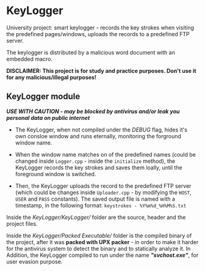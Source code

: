 # KeyLogger
University project: smart keylogger - records the key strokes when visiting the predefined pages/windows, uploads the records to a predefined FTP server. 

The keylogger is distributed by a malicious word document with an embedded macro.

**DISCLAIMER: This project is for study and practice purposes. Don't use it for any malicious/illegal purposes!**

## KeyLogger module
**_USE WITH CAUTION - may be blocked by antivirus and/or leak you personal data on public internet_**



* The KeyLogger, when not compiled under the _DEBUG_ flag, hides it's own consloe window and runs eternally, monitoring the forground window name.

* When the window name matches on of the predefined names (could be changed inside `Logger.cpp` - inside the `initialize` method), the KeyLogger records the key strokes and saves them loally, until the foreground window is switched.

* Then, the KeyLogger uploads the record to the predefined FTP server (which could be changes inside `Uploader.cpp` - by modifying the `HOST`, `USER` and `PASS` constants). The saved output file is named with a timestamp, in the following format: `keystrokes - %Y%m%d_%H%M%S.txt`



Inside the *KeyLogger/KeyLogger/* folder are the source, header and the project files.

Inside the *KeyLogger/Packed Executable/* folder is the compiled binary of the project, after it was **packed with UPX packer** - in order to make it harder for the antivirus system to detect the binary and to statically analyze it. In Addition, the KeyLogger compiled to run under the name **_"svchost.exe"_**, for user evasion purpose.

